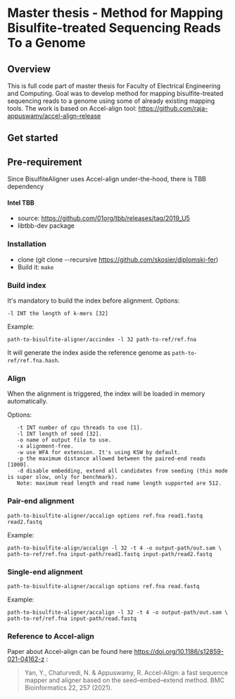 # Master thesis - Method for Mapping Bisulfite-treated Sequencing Reads To a Genome

## Overview ##

This is full code part of master thesis for Faculty of Electrical Engineering and Computing.
Goal was to develop method for mapping bisulfite-treated sequencing reads to a genome using some of already existing mapping tools.
The work is based on Accel-align tool: https://github.com/raja-appuswamy/accel-align-release

## Get started ##
## Pre-requirement

Since BisulfiteAligner uses Accel-align under-the-hood, there is TBB dependency

#### Intel TBB ####

- source: https://github.com/01org/tbb/releases/tag/2019_U5
- libtbb-dev package

### Installation ###

* clone (git clone --recursive https://github.com/skosier/diplomski-fer)
* Build it: `make`

### Build index ###

It's mandatory to build the index before alignment. Options:

```
-l INT the length of k-mers [32]
```

Example:

```
path-to-bisulfite-aligner/accindex -l 32 path-to-ref/ref.fna
```

It will generate the index aside the reference genome as `path-to-ref/ref.fna.hash`.

### Align ###

When the alignment is triggered, the index will be loaded in memory automatically.

Options:

```
   -t INT number of cpu threads to use [1].
   -l INT length of seed [32].
   -o name of output file to use.
   -x alignment-free.
   -w use WFA for extension. It's using KSW by default.
   -p the maximum distance allowed between the paired-end reads [1000].
   -d disable embedding, extend all candidates from seeding (this mode is super slow, only for benchmark).
   Note: maximum read length and read name length supported are 512.
```

### Pair-end alignment ###

``` 
path-to-bisulfite-aligner/accalign options ref.fna read1.fastq read2.fastq
```

Example:

``` 
path-to-bisulfite-align/accalign -l 32 -t 4 -o output-path/out.sam \
path-to-ref/ref.fna input-path/read1.fastq input-path/read2.fastq
``` 

### Single-end alignment ###

``` 
path-to-bisulfite-aligner/accalign options ref.fna read.fastq
```

Example:

``` 
path-to-bisulfite-aligner/accalign -l 32 -t 4 -o output-path/out.sam \
path-to-ref/ref.fna input-path/read.fastq
``` 

### Reference to Accel-align ###
Paper about Accel-align can be found here https://doi.org/10.1186/s12859-021-04162-z :

> Yan, Y., Chaturvedi, N. & Appuswamy, R. 
> Accel-Align: a fast sequence mapper and aligner based on the seed–embed–extend method. 
> BMC Bioinformatics 22, 257 (2021).
